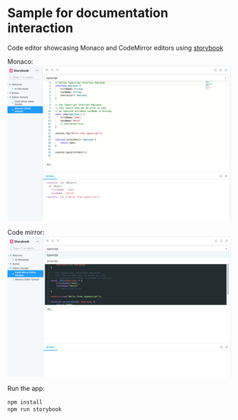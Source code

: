 # Sample for documentation interaction

Code editor showcasing Monaco and CodeMirror editors using [storybook](https://storybook.js.org/)

Monaco:
![image info](./monaco.png)

Code mirror:
![image info](./code_mirror.png)

Run the app:

```
npm install
npm run storybook
```

